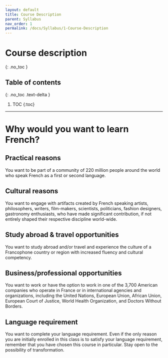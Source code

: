 ```yaml
---
layout: default
title: Course Description
parent: Syllabus
nav_order: 1
permalink: /docs/Syllabus/1-Course-Description
---
```


# Course description
{: .no_toc }

## Table of contents
{: .no_toc .text-delta }

1. TOC
{:toc}

---
# Why would you want to learn French?

## Practical reasons
You want to be part of a community of 220 million people around the world who speak French as a first or second language.  

## Cultural reasons
You want to engage with artifacts created by French speaking artists, philosophers, writers, film-makers, scientists, politicians, fashion designers, gastronomy enthusiasts, who have made significant contribution, if not entirely shaped their respective discipline world-wide.

## Study abroad & travel opportunities
You want to study abroad and/or travel and experience the culture of a Francophone country or region with increased fluency and cultural competency.

## Business/professional opportunities
You want to work or have the option to work in one of the 3,700 American companies who operate in France or in international agencies and organizations, including the United Nations, European Union, African Union, European Court of Justice, World Health Organization, and Doctors Without Borders.

## Language requirement
You want to complete your language requirement. Even if the only reason you are initially enrolled in this class is to satisfy your language requirement, remember that you have chosen this course in particular. Stay open to the possibility of transformation.   
